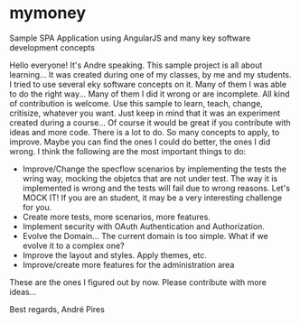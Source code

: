 # mymoney
Sample SPA Application using AngularJS and many key software development concepts

Hello everyone!
It's Andre speaking.
This sample project is all about learning...
It was created during one of my classes, by me and my students.
I tried to use several eky software concepts on it. Many of them I was able to do the right way... Many of them I did it wrong or
are incomplete.
All kind of contribution is welcome. 
Use this sample to learn, teach, change, critisize, whatever you want.
Just keep in mind that it was an experiment created during a course...
Of course it would be great if you contribute with ideas and more code.
There is a lot to do. So many concepts to apply, to improve.
Maybe you can find the ones I could do better, the ones I did wrong.
I think the following are the most important things to do:

- Improve/Change the specflow scenarios by implementing the tests the wring way, mocking the objetcs that are not under test.
The way it is implemented is wrong and the tests will fail due to wrong reasons. Let's MOCK IT!
If you are an student, it may be a very interesting challenge for you.
- Create more tests, more scenarios, more features.
- Implement security with OAuth Authentication and Authorization.
- Evolve the Domain... The current domain is too simple. What if we evolve it to a complex one?
- Improve the layout and styles. Apply themes, etc.
- Improve/create more features for the administration area

These are the ones I figured out by now. Please contribute with more ideas...

Best regards,
André Pires


